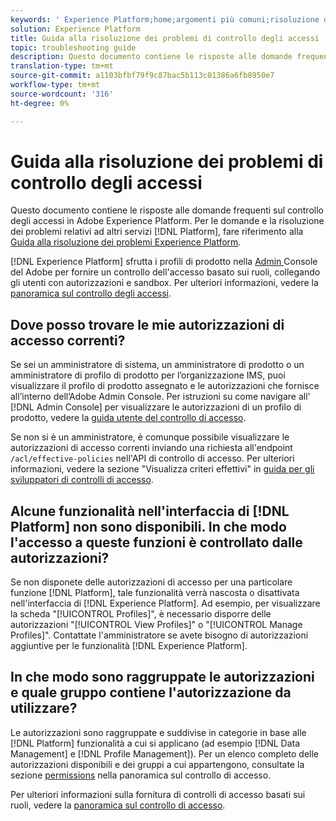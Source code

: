 ```yaml
---
keywords: ' Experience Platform;home;argomenti più comuni;risoluzione dei problemi;controllo degli accessi'
solution: Experience Platform
title: Guida alla risoluzione dei problemi di controllo degli accessi
topic: troubleshooting guide
description: Questo documento contiene le risposte alle domande frequenti sul controllo degli accessi in Adobe Experience Platform.
translation-type: tm+mt
source-git-commit: a1103bfbf79f9c87bac5b113c01386a6fb8950e7
workflow-type: tm+mt
source-wordcount: '316'
ht-degree: 0%

---
```



# Guida alla risoluzione dei problemi di controllo degli accessi

Questo documento contiene le risposte alle domande frequenti sul controllo degli accessi in Adobe Experience Platform. Per le domande e la risoluzione dei problemi relativi ad altri servizi [!DNL Platform], fare riferimento alla [Guida alla risoluzione dei problemi  Experience Platform](../landing/troubleshooting.md).

[!DNL Experience Platform] sfrutta i profili di prodotto nella  [ Admin ](http://adminconsole.adobe.com) Console del Adobe per fornire un controllo dell&#39;accesso basato sui ruoli, collegando gli utenti con autorizzazioni e sandbox.  Per ulteriori informazioni, vedere la [panoramica sul controllo degli accessi](home.md).

## Dove posso trovare le mie autorizzazioni di accesso correnti?

Se sei un amministratore di sistema, un amministratore di prodotto o un amministratore di profilo di prodotto per l’organizzazione IMS, puoi visualizzare il profilo di prodotto assegnato e le autorizzazioni che fornisce all’interno dell’Adobe Admin Console. Per istruzioni su come navigare all&#39; [!DNL Admin Console] per visualizzare le autorizzazioni di un profilo di prodotto, vedere la [guida utente del controllo di accesso](./ui/overview.md).

Se non si è un amministratore, è comunque possibile visualizzare le autorizzazioni di accesso correnti inviando una richiesta all&#39;endpoint `/acl/effective-policies` nell&#39;API di controllo di accesso. Per ulteriori informazioni, vedere la sezione &quot;Visualizza criteri effettivi&quot; in [guida per gli sviluppatori di controlli di accesso](./api/effective-policies.md).

## Alcune funzionalità nell&#39;interfaccia di [!DNL Platform] non sono disponibili. In che modo l&#39;accesso a queste funzioni è controllato dalle autorizzazioni?

Se non disponete delle autorizzazioni di accesso per una particolare funzione [!DNL Platform], tale funzionalità verrà nascosta o disattivata nell&#39;interfaccia di [!DNL Experience Platform]. Ad esempio, per visualizzare la scheda &quot;[!UICONTROL Profiles]&quot;, è necessario disporre delle autorizzazioni &quot;[!UICONTROL View Profiles]&quot; o &quot;[!UICONTROL Manage Profiles]&quot;. Contattate l&#39;amministratore se avete bisogno di autorizzazioni aggiuntive per le funzionalità [!DNL Experience Platform].

## In che modo sono raggruppate le autorizzazioni e quale gruppo contiene l&#39;autorizzazione da utilizzare?

Le autorizzazioni sono raggruppate e suddivise in categorie in base alle [!DNL Platform] funzionalità a cui si applicano (ad esempio [!DNL Data Management] e [!DNL Profile Management]). Per un elenco completo delle autorizzazioni disponibili e dei gruppi a cui appartengono, consultate la sezione [permissions](home.md#permissions) nella panoramica sul controllo di accesso.

Per ulteriori informazioni sulla fornitura di controlli di accesso basati sui ruoli, vedere la [panoramica sul controllo di accesso](home.md).
